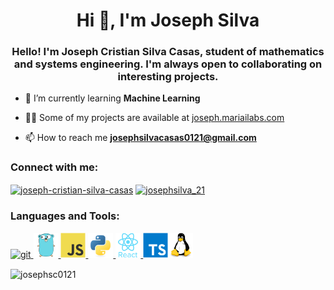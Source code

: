 <h1 align="center">Hi 👋, I'm Joseph Silva</h1>
<h3 align="center">Hello! I'm Joseph Cristian Silva Casas, student of mathematics and systems engineering. I'm always open to collaborating on interesting projects.</h3>

- 🌱 I’m currently learning **Machine Learning**

- 👨‍💻 Some of my projects are available at [joseph.mariailabs.com](https://joseph.mariailabs.com/)

- 📫 How to reach me **josephsilvacasas0121@gmail.com**

<h3 align="left">Connect with me:</h3>
<p align="left">
<a href="https://linkedin.com/in/joseph-cristian-silva-casas" target="blank"><img align="center" src="https://raw.githubusercontent.com/rahuldkjain/github-profile-readme-generator/master/src/images/icons/Social/linked-in-alt.svg" alt="joseph-cristian-silva-casas" height="30" width="40" /></a>
<a href="https://instagram.com/josephsilva_21" target="blank"><img align="center" src="https://raw.githubusercontent.com/rahuldkjain/github-profile-readme-generator/master/src/images/icons/Social/instagram.svg" alt="josephsilva_21" height="30" width="40" /></a>
</p>

<h3 align="left">Languages and Tools:</h3>
<p align="left"> <a href="https://git-scm.com/" target="_blank" rel="noreferrer"> <img src="https://www.vectorlogo.zone/logos/git-scm/git-scm-icon.svg" alt="git" width="40" height="40"/> </a> <a href="https://golang.org" target="_blank" rel="noreferrer"> <img src="https://raw.githubusercontent.com/devicons/devicon/master/icons/go/go-original.svg" alt="go" width="40" height="40"/> </a> <a href="https://www.java.com" target="_blank" rel="noreferrer"><img src="https://raw.githubusercontent.com/devicons/devicon/master/icons/javascript/javascript-original.svg" alt="javascript" width="40" height="40"/> </a> <a href="https://www.linux.org/" target="_blank" rel="noreferrer"> <img src="https://raw.githubusercontent.com/devicons/devicon/master/icons/python/python-original.svg" alt="python" width="40" height="40"/> </a> <a href="https://reactjs.org/" target="_blank" rel="noreferrer"> <img src="https://raw.githubusercontent.com/devicons/devicon/master/icons/react/react-original-wordmark.svg" alt="react" width="40" height="40"/> </a> <a href="https://www.typescriptlang.org/" target="_blank" rel="noreferrer"> <img src="https://raw.githubusercontent.com/devicons/devicon/master/icons/typescript/typescript-original.svg" alt="typescript" width="40" height="40"/><img src="https://raw.githubusercontent.com/devicons/devicon/master/icons/linux/linux-original.svg" alt="linux" width="40" height="40"/> </a> <a href="https://www.python.org" target="_blank" rel="noreferrer">  </a> </p>

<p><img align="center" src="https://github-readme-stats.vercel.app/api/top-langs?username=josephsc0121&show_icons=true&locale=en&layout=compact" alt="josephsc0121" /></p>
